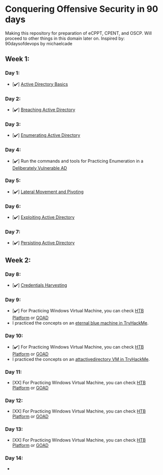 # Conquering Offensive Security in 90 days
Making this repository for preparation of eCPPT, CPENT, and OSCP. Will proceed to other things in this domain later on.
Inspired by: 90daysofdevops by michaelcade

## Week 1:
### Day 1:
- [✔️] [Active Directory Basics](https://tryhackme.com/module/hacking-active-directory)
### Day 2:
- [✔️] [Breaching Active Directory](https://tryhackme.com/module/hacking-active-directory)
### Day 3:
- [✔️] [Enumerating Active Directory](https://tryhackme.com/module/hacking-active-directory)
### Day 4:
- [✔️] Run the commands and tools for Practicing Enumeration in a [Deliberately Vulnerable AD](https://github.com/Orange-Cyberdefense/GOAD)
### Day 5:
- [✔️] [Lateral Movement and Pivoting](https://tryhackme.com/module/hacking-active-directory)
### Day 6:
- [✔️] [Exploiting Active Directory](https://tryhackme.com/module/hacking-active-directory)
### Day 7:
- [✔️] [Persisting Active Directory](https://tryhackme.com/module/hacking-active-directory)

## Week 2:
### Day 8:
- [✔️] [Credentials Harvesting](https://tryhackme.com/module/hacking-active-directory)
### Day 9:
- [✔️] For Practicing Windows Virtual Machine, you can check [HTB Platform](https://hackthebox.com) or [GOAD](https://github.com/Orange-Cyberdefense/GOAD)
- I practiced the concepts on an [eternal blue machine in TryHackMe](https://tryhackme.com/r/room/blue).
### Day 10:
- [✔️] For Practicing Windows Virtual Machine, you can check [HTB Platform](https://hackthebox.com) or [GOAD](https://github.com/Orange-Cyberdefense/GOAD)
- I practiced the concepts on an [attactivedirectory VM in TryHackMe](https://tryhackme.com/r/room/attacktivedirectory).
### Day 11:
- [XX] For Practicing Windows Virtual Machine, you can check [HTB Platform](https://hackthebox.com) or [GOAD](https://github.com/Orange-Cyberdefense/GOAD)
### Day 12:
- [XX] For Practicing Windows Virtual Machine, you can check [HTB Platform](https://hackthebox.com) or [GOAD](https://github.com/Orange-Cyberdefense/GOAD)
### Day 13:
- [XX] For Practicing Windows Virtual Machine, you can check [HTB Platform](https://hackthebox.com) or [GOAD](https://github.com/Orange-Cyberdefense/GOAD)
### Day 14:
- 
